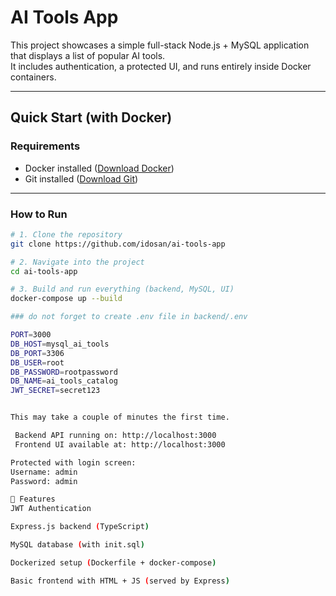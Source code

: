 # AI Tools App

This project showcases a simple full-stack Node.js + MySQL application that displays a list of popular AI tools.  
It includes authentication, a protected UI, and runs entirely inside Docker containers.

---

## Quick Start (with Docker)

### Requirements
- Docker installed ([Download Docker](https://www.docker.com/get-started))
- Git installed ([Download Git](https://git-scm.com/))

---

### How to Run

```bash
# 1. Clone the repository
git clone https://github.com/idosan/ai-tools-app

# 2. Navigate into the project
cd ai-tools-app

# 3. Build and run everything (backend, MySQL, UI)
docker-compose up --build

### do not forget to create .env file in backend/.env

PORT=3000
DB_HOST=mysql_ai_tools
DB_PORT=3306
DB_USER=root
DB_PASSWORD=rootpassword
DB_NAME=ai_tools_catalog
JWT_SECRET=secret123


This may take a couple of minutes the first time.

 Backend API running on: http://localhost:3000
 Frontend UI available at: http://localhost:3000

Protected with login screen:
Username: admin
Password: admin

🧪 Features
JWT Authentication

Express.js backend (TypeScript)

MySQL database (with init.sql)

Dockerized setup (Dockerfile + docker-compose)

Basic frontend with HTML + JS (served by Express)

